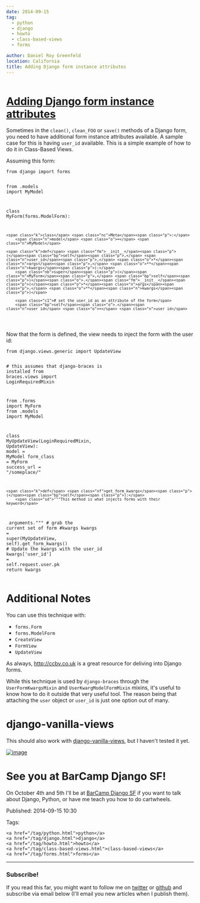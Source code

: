 ```yaml
---
date: 2014-09-15
tag:
  - python
  - django
  - howto
  - class-based-views
  - forms

author: Daniel Roy Greenfeld
location: California
title: Adding Django form instance attributes
---
```


<div class="twelve wide column">
  <h1 class="ui block header">
    <div class="content">
      <a href="/adding-django-form-instance-attributes.html"
        >Adding Django form instance attributes</a
      >
    </div>
  </h1>
  <p>
    Sometimes in the <code>clean()</code>, <code>clean_FOO</code> or
    <code>save()</code> methods of a Django form, you need to have additional
    form instance attributes available. A sample case for this is having
    <code>user_id</code> available. This is a simple example of how to do it in
    Class-Based Views.
  </p>
  <p>Assuming this form:</p>
  <div class="codehilite ui secondary segment">
    <pre><span></span><code><span class="kn">from</span> <span class="nn">django</span> <span class="kn">import</span> <span class="n">forms</span>

<span class="kn">from</span> <span class="nn">.models</span> <span class="kn">import</span> <span class="n">MyModel</span>

<span class="k">class</span> <span class="nc">MyForm</span><span class="p">(</span><span class="n">forms</span><span class="o">.</span><span class="n">ModelForm</span><span class="p">):</span>

    <span class="k">class</span> <span class="nc">Meta</span><span class="p">:</span>
        <span class="n">model</span> <span class="o">=</span> <span class="n">MyModel</span>

    <span class="k">def</span> <span class="fm">__init__</span><span class="p">(</span><span class="bp">self</span><span class="p">,</span> <span class="n">user_id</span><span class="p">,</span> <span class="o">*</span><span class="n">args</span><span class="p">,</span> <span class="o">**</span><span class="n">kwargs</span><span class="p">):</span>
        <span class="nb">super</span><span class="p">(</span><span class="n">MyForm</span><span class="p">,</span> <span class="bp">self</span><span class="p">)</span><span class="o">.</span><span class="fm">__init__</span><span class="p">(</span><span class="o">*</span><span class="n">args</span><span class="p">,</span> <span class="o">**</span><span class="n">kwargs</span><span class="p">)</span>

        <span class="c1"># set the user_id as an attribute of the form</span>
        <span class="bp">self</span><span class="o">.</span><span class="n">user_id</span> <span class="o">=</span> <span class="n">user_id</span>

</code></pre>
  </div>

  <p>
    Now that the form is defined, the view needs to inject the form with the
    user id:
  </p>
  <div class="codehilite ui secondary segment">
    <pre><span></span><code><span class="kn">from</span> <span class="nn">django.views.generic</span> <span class="kn">import</span> <span class="n">UpdateView</span>

<span class="c1"># this assumes that django-braces is installed</span>
<span class="kn">from</span> <span class="nn">braces.views</span> <span class="kn">import</span> <span class="n">LoginRequiredMixin</span>

<span class="kn">from</span> <span class="nn">.forms</span> <span class="kn">import</span> <span class="n">MyForm</span>
<span class="kn">from</span> <span class="nn">.models</span> <span class="kn">import</span> <span class="n">MyModel</span>

<span class="k">class</span> <span class="nc">MyUpdateView</span><span class="p">(</span><span class="n">LoginRequiredMixin</span><span class="p">,</span> <span class="n">UpdateView</span><span class="p">):</span>
<span class="n">model</span> <span class="o">=</span> <span class="n">MyModel</span>
<span class="n">form_class</span> <span class="o">=</span> <span class="n">MyForm</span>
<span class="n">success_url</span> <span class="o">=</span> <span class="s2">"/someplace/"</span>

    <span class="k">def</span> <span class="nf">get_form_kwargs</span><span class="p">(</span><span class="bp">self</span><span class="p">):</span>
        <span class="sd">"""This method is what injects forms with their keyword</span>

<span class="sd"> arguments."""</span>
<span class="c1"># grab the current set of form #kwargs</span>
<span class="n">kwargs</span> <span class="o">=</span> <span class="nb">super</span><span class="p">(</span><span class="n">MyUpdateView</span><span class="p">,</span> <span class="bp">self</span><span class="p">)</span><span class="o">.</span><span class="n">get_form_kwargs</span><span class="p">()</span>
<span class="c1"># Update the kwargs with the user_id</span>
<span class="n">kwargs</span><span class="p">[</span><span class="s1">'user_id'</span><span class="p">]</span> <span class="o">=</span> <span class="bp">self</span><span class="o">.</span><span class="n">request</span><span class="o">.</span><span class="n">user</span><span class="o">.</span><span class="n">pk</span>
<span class="k">return</span> <span class="n">kwargs</span>
</code></pre>
  </div>

  <h1 id="additional-notes">Additional Notes</h1>
  <p>You can use this technique with:</p>
  <ul>
    <li><code>forms.Form</code></li>
    <li><code>forms.ModelForm</code></li>
    <li><code>CreateView</code></li>
    <li><code>FormView</code></li>
    <li><code>UpdateView</code></li>
  </ul>
  <p>
    As always,
    <a href="http://ccbv.co.uk" target="_blank">http://ccbv.co.uk</a> is a great
    resource for deliving into Django forms.
  </p>
  <p>
    While this technique is used by <code>django-braces</code> through the
    <code>UserFormKwargsMixin</code> and
    <code>UserKwargModelFormMixin</code> mixins, it's useful to know how to do
    it outside that very useful tool. The reason being that attaching the
    <code>user</code> object or <code>user_id</code> is just one option out of
    many.
  </p>
  <h1 id="django-vanilla-views">django-vanilla-views</h1>
  <p>
    This should also work with
    <a href="http://django-vanilla-views.org" target="_blank"
      >django-vanilla-views</a
    >, but I haven't tested it yet.
  </p>
  <p>
    <a href="https://twitter.com/audreyr" target="_blank"
      ><img alt="image" src="https://pydanny.com/static/form-attributes.png"
    /></a>
  </p>
  <h1 id="see-you-at-barcamp-django-sf">See you at BarCamp Django SF!</h1>
  <p>
    On October 4th and 5th I'll be at
    <a href="https://pydanny.com/barcamp-django-sf.html" target="_blank"
      >BarCamp Django SF</a
    >
    if you want to talk about Django, Python, or have me teach you how to do
    cartwheels.
  </p>
  <p>Published: 2014-09-15 10:30</p>
  <p>
    Tags:

    <a href="/tag/python.html">python</a>
    <a href="/tag/django.html">django</a>
    <a href="/tag/howto.html">howto</a>
    <a href="/tag/class-based-views.html">class-based-views</a>
    <a href="/tag/forms.html">forms</a>
  </p>
  <hr />
  <h3 class="ui header">Subscribe!</h3>
  <p>
    If you read this far, you might want to follow me on
    <a href="https://twitter.com/pydanny">twitter</a> or
    <a href="https://github.com/pydanny">github</a> and subscribe via email
    below (I'll email you new articles when I publish them).
  </p>
   
</div>

